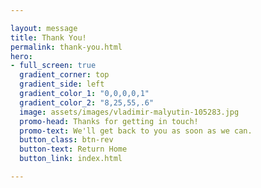 ```yaml
---

layout: message
title: Thank You!
permalink: thank-you.html
hero:
- full_screen: true
  gradient_corner: top
  gradient_side: left
  gradient_color_1: "0,0,0,0,1"
  gradient_color_2: "8,25,55,.6"
  image: assets/images/vladimir-malyutin-105283.jpg
  promo-head: Thanks for getting in touch!
  promo-text: We'll get back to you as soon as we can.
  button_class: btn-rev
  button-text: Return Home
  button_link: index.html

---
```

